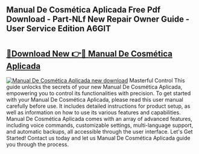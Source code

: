 ## Manual De Cosmética Aplicada Free Pdf Download - Part-NLf New Repair Owner Guide - User Service Edition A6GlT

# <h2><a href="http://cf1300.oget.top/?id=Manual+De+Cosm%c3%a9tica+Aplicada">🔗Download New 👉🔴 Manual De Cosmética Aplicada</a></h2>

[![Manual De Cosmética Aplicada new download](https://i.imgur.com/5g1atiW.png)](http://cf1300.oget.top/?id=Manual+De+Cosm%c3%a9tica+Aplicada)
Masterful Control This guide unlocks the secrets of your new Manual De Cosmética Aplicada, empowering you to control its functionalities with precision. To get started with your Manual De Cosmética Aplicada, please read this user manual carefully before use. It includes detailed instructions for product setup, as well as information on how to use its various features and capabilities. Manual De Cosmética Aplicada comes with an array of advanced features, including voice commands, customizable settings, multi-language support, and automatic backups, all accessible through the user interface. Let's Get Started! Contact us today and let us Manual De Cosmética Aplicada guide you through the process.
